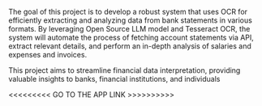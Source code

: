 The goal of this project is to develop a robust system that uses OCR for efficiently extracting and analyzing data from bank statements in various formats. By leveraging Open Source LLM model and Tesseract OCR, the system will automate the process of fetching account statements via API, extract relevant details, and perform an in-depth analysis of salaries and expenses and invoices. 

This project aims to streamline financial data interpretation, providing valuable insights to banks, financial institutions, and individuals

<<<<<<<<< GO TO THE APP LINK >>>>>>>>>>
